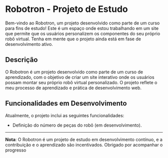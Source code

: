 # Robotron - Projeto de Estudo

Bem-vindo ao Robotron, um projeto desenvolvido como parte de um curso para fins de estudo! Este é um espaço onde estou trabalhando em um site que permite que os usuários personalizem os componentes do seu próprio robô virtual. Tenha em mente que o projeto ainda está em fase de desenvolvimento ativo.

## Descrição

O Robotron é um projeto desenvolvido como parte de um curso de aprendizado, com o objetivo de criar um site interativo onde os usuários possam montar seu próprio robô virtual personalizado. O projeto reflete o meu processo de aprendizado e prática de desenvolvimento web.

## Funcionalidades em Desenvolvimento

Atualmente, o projeto inclui as seguintes funcionalidades:

- Definição do número de peças do robô (em desenvolvimento).


---

**Nota**: O Robotron é um projeto de estudo em desenvolvimento contínuo, e a contribuição e o aprendizado são incentivados. Obrigado por acompanhar o progresso



